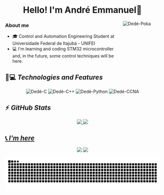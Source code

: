 <head>
<div id="Titulo">
 <h1 align="center"><b> Hello! I'm André Emmanuel👋</b></h1>
</div>

<div id="gif">
 <img align="right" alt="Dedé-Poka" height="120" width="120" src="https://media.discordapp.net/attachments/787860898278277122/887015790266679306/ezgif.com-gif-maker.gif">
</div>
</head>

<body>
 <h3><b>About me</b></h3>
 
 - 🎓 Control and Automation Engineering Student at Universidade Federal de Itajubá - UNIFEI
 - 💻 I'm learning and coding STM32 microcontroller and, in the future, some control techniques will be here.

 ## 🚀💻 *Technologies and Features*
<div id="Tech" align="center">
  <img alt="Dedé-C" src="https://img.shields.io/badge/C-00599C?style=for-the-badge&logo=c&logoColor=white">
  <img alt="Dedé-C++" src="https://img.shields.io/badge/C%2B%2B-00599C?style=for-the-badge&logo=c%2B%2B&logoColor=white">
 <img alt="Dedé-Python" src="https://img.shields.io/badge/python-3670A0?style=for-the-badge&logo=python&logoColor=ffdd54">
 <img alt="Dedé-CCNA" src="https://drive.google.com/file/d/1nKmMb9v5YtZGTUIRJnBWtaIBHFckFkW6">
</div>

  ## ⚡ *GitHub Stats*
 <div id="Stats" align="center">
  <a href="https://github.com/andremmanuelvitor">
  <img height="120em" src="https://github-readme-stats-sigma-five.vercel.app/api?username=andremmanuelvitor&show_icons=true&theme=chartreuse-dark&include_all_commits=true&count_private=true"/>
  <img height="120em" src="https://github-readme-stats-sigma-five.vercel.app/api/top-langs/?username=andremmanuelvitor&layout=compact&langs_count=7&theme=chartreuse-dark"/>
</div>
  
 ## 📞 *I'm here*
<div id="Call-me" align="center">
  <a href="https://www.linkedin.com/in/andre-emmanuei" target="_blank"><img src="https://img.shields.io/badge/-LinkedIn-%230077B5?style=for-the-badge&logo=linkedin&logoColor=white" target="_blank"></a>
   <a href="https://cursos.alura.com.br/user/andre-emmanuei" target="_blank"><img src="https://media.discordapp.net/attachments/755967717147672616/887044128913915934/alura-dev-icon.jpg" target="_blank"></a>

  ![Snake animation](https://github.com/andremmanuelvitor/andremmanuelvitor/blob/output/github-contribution-grid-snake.svg)
 
</div>
</body>
